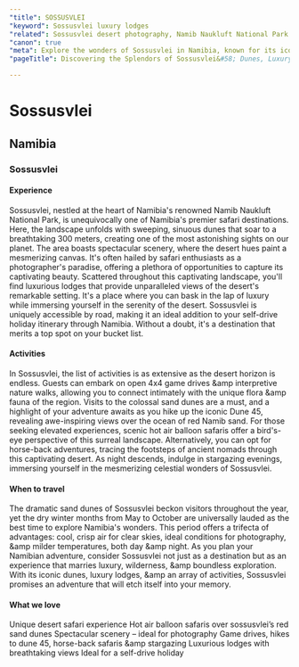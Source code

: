 ```yaml
---
"title": SOSSUSVLEI
"keyword": Sossusvlei luxury lodges
"related": Sossusvlei desert photography, Namib Naukluft National Park safari, Dune 45 hike views, Namibia self-drive holiday, Open 4x4 game drives Namibia, Scenic hot air balloon safaris, Stargazing in Sossusvlei, Horse-back adventures Namibia, Best time to visit Sossusvlei
"canon": true
"meta": Explore the wonders of Sossusvlei in Namibia, known for its iconic dunes, luxury lodges, desert photography, and a myriad of activities. Plan your self-drive holiday and seize the best time to visit.
"pageTitle": Discovering the Splendors of Sossusvlei&#58; Dunes, Luxury, and Adventure

---
```


# Sossusvlei
## Namibia
### Sossusvlei

#### Experience
Sossusvlei, nestled at the heart of Namibia's renowned Namib Naukluft National Park, is unequivocally one of Namibia's premier safari destinations. Here, the landscape unfolds with sweeping, sinuous dunes that soar to a breathtaking 300 meters, creating one of the most astonishing sights on our planet.
The area boasts spectacular scenery, where the desert hues paint a mesmerizing canvas. It's often hailed by safari enthusiasts as a photographer's paradise, offering a plethora of opportunities to capture its captivating beauty. 
Scattered throughout this captivating landscape, you'll find luxurious lodges that provide unparalleled views of the desert's remarkable setting. It's a place where you can bask in the lap of luxury while immersing yourself in the serenity of the desert.
Sossusvlei is uniquely accessible by road, making it an ideal addition to your self-drive holiday itinerary through Namibia. Without a doubt, it's a destination that merits a top spot on your bucket list.

#### Activities
In Sossusvlei, the list of activities is as extensive as the desert horizon is endless.
Guests can embark on open 4x4 game drives &amp interpretive nature walks, allowing you to connect intimately with the unique flora &amp fauna of the region. Visits to the colossal sand dunes are a must, and a highlight of your adventure awaits as you hike up the iconic Dune 45, revealing awe-inspiring views over the ocean of red Namib sand.
For those seeking elevated experiences, scenic hot air balloon safaris offer a bird's-eye perspective of this surreal landscape. Alternatively, you can opt for horse-back adventures, tracing the footsteps of ancient nomads through this captivating desert. As night descends, indulge in stargazing evenings, immersing yourself in the mesmerizing celestial wonders of Sossusvlei.

#### When to travel
The dramatic sand dunes of Sossusvlei beckon visitors throughout the year, yet the dry winter months from May to October are universally lauded as the best time to explore Namibia's wonders. This period offers a trifecta of advantages: cool, crisp air for clear skies, ideal conditions for photography, &amp milder temperatures, both day &amp night.
As you plan your Namibian adventure, consider Sossusvlei not just as a destination but as an experience that marries luxury, wilderness, &amp boundless exploration. With its iconic dunes, luxury lodges, &amp an array of activities, Sossusvlei promises an adventure that will etch itself into your memory.


#### What we love
Unique desert safari experience
Hot air balloon safaris over sossusvlei’s red sand dunes
Spectacular scenery – ideal for photography
Game drives, hikes to dune 45, horse-back safaris &amp stargazing
Luxurious lodges with breathtaking views
Ideal for a self-drive holiday